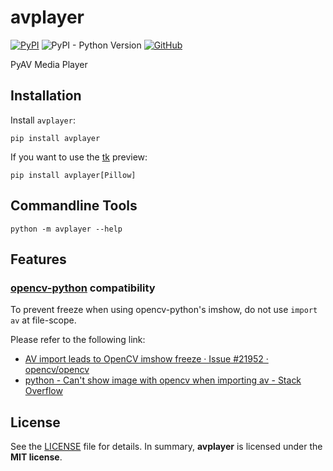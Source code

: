 # avplayer

[![PyPI](https://img.shields.io/pypi/v/avplayer?style=flat-square)](https://pypi.org/project/avplayer/)
![PyPI - Python Version](https://img.shields.io/pypi/pyversions/avplayer?style=flat-square)
[![GitHub](https://img.shields.io/github/license/osom8979/avplayer?style=flat-square)](https://github.com/osom8979/avplayer/)

PyAV Media Player

## Installation

Install `avplayer`:

```shell
pip install avplayer
```

If you want to use the [tk](https://docs.python.org/3/library/tkinter.html) preview:

```shell
pip install avplayer[Pillow]
```

## Commandline Tools

```shell
python -m avplayer --help
```

## Features

### [opencv-python](https://pypi.org/project/opencv-python/) compatibility

To prevent freeze when using opencv-python's imshow,
do not use `import av` at file-scope.

Please refer to the following link:
* [AV import leads to OpenCV imshow freeze · Issue #21952 · opencv/opencv](https://github.com/opencv/opencv/issues/21952)
* [python - Can't show image with opencv when importing av - Stack Overflow](https://stackoverflow.com/questions/72604912/cant-show-image-with-opencv-when-importing-av)

## License

See the [LICENSE](./LICENSE) file for details. In summary,
**avplayer** is licensed under the **MIT license**.
